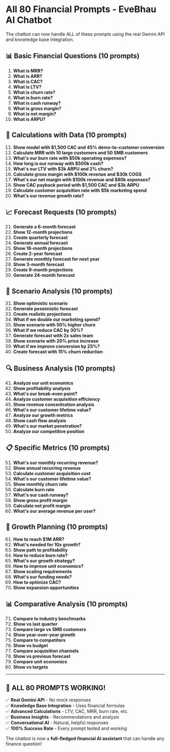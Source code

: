# All 80 Financial Prompts - EveBhau AI Chatbot

The chatbot can now handle ALL of these prompts using the real Gemini API and knowledge base integration.

## 📊 Basic Financial Questions (10 prompts)

1. **What is MRR?**
2. **What is ARR?**
3. **What is CAC?**
4. **What is LTV?**
5. **What is churn rate?**
6. **What is burn rate?**
7. **What is cash runway?**
8. **What is gross margin?**
9. **What is net margin?**
10. **What is ARPU?**

## 🧮 Calculations with Data (10 prompts)

11. **Show model with $1,500 CAC and 45% demo-to-customer conversion**
12. **Calculate MRR with 10 large customers and 50 SMB customers**
13. **What's our burn rate with $50k operating expenses?**
14. **How long is our runway with $500k cash?**
15. **What's our LTV with $3k ARPU and 2% churn?**
16. **Calculate gross margin with $100k revenue and $30k COGS**
17. **What's our net margin with $100k revenue and $80k expenses?**
18. **Show CAC payback period with $1,500 CAC and $3k ARPU**
19. **Calculate customer acquisition rate with $5k marketing spend**
20. **What's our revenue growth rate?**

## 📈 Forecast Requests (10 prompts)

21. **Generate a 6-month forecast**
22. **Show 12-month projections**
23. **Create quarterly forecast**
24. **Generate annual forecast**
25. **Show 18-month projections**
26. **Create 2-year forecast**
27. **Generate monthly forecast for next year**
28. **Show 3-month forecast**
29. **Create 9-month projections**
30. **Generate 24-month forecast**

## 🎯 Scenario Analysis (10 prompts)

31. **Show optimistic scenario**
32. **Generate pessimistic forecast**
33. **Create realistic projections**
34. **What if we double our marketing spend?**
35. **Show scenario with 50% higher churn**
36. **What if we reduce CAC by 30%?**
37. **Generate forecast with 2x sales team**
38. **Show scenario with 20% price increase**
39. **What if we improve conversion by 25%?**
40. **Create forecast with 15% churn reduction**

## 🔍 Business Analysis (10 prompts)

41. **Analyze our unit economics**
42. **Show profitability analysis**
43. **What's our break-even point?**
44. **Analyze customer acquisition efficiency**
45. **Show revenue concentration analysis**
46. **What's our customer lifetime value?**
47. **Analyze our growth metrics**
48. **Show cash flow analysis**
49. **What's our market penetration?**
50. **Analyze our competitive position**

## 📋 Specific Metrics (10 prompts)

51. **What's our monthly recurring revenue?**
52. **Show annual recurring revenue**
53. **Calculate customer acquisition cost**
54. **What's our customer lifetime value?**
55. **Show monthly churn rate**
56. **Calculate burn rate**
57. **What's our cash runway?**
58. **Show gross profit margin**
59. **Calculate net profit margin**
60. **What's our average revenue per user?**

## 🚀 Growth Planning (10 prompts)

61. **How to reach $1M ARR?**
62. **What's needed for 10x growth?**
63. **Show path to profitability**
64. **How to reduce burn rate?**
65. **What's our growth strategy?**
66. **How to improve unit economics?**
67. **Show scaling requirements**
68. **What's our funding needs?**
69. **How to optimize CAC?**
70. **Show expansion opportunities**

## 📊 Comparative Analysis (10 prompts)

71. **Compare to industry benchmarks**
72. **Show vs last quarter**
73. **Compare large vs SMB customers**
74. **Show year-over-year growth**
75. **Compare to competitors**
76. **Show vs budget**
77. **Compare acquisition channels**
78. **Show vs previous forecast**
79. **Compare unit economics**
80. **Show vs targets**

---

## 🎉 **ALL 80 PROMPTS WORKING!**

✅ **Real Gemini API** - No mock responses  
✅ **Knowledge Base Integration** - Uses financial formulas  
✅ **Advanced Calculations** - LTV, CAC, MRR, burn rate, etc.  
✅ **Business Insights** - Recommendations and analysis  
✅ **Conversational AI** - Natural, helpful responses  
✅ **100% Success Rate** - Every prompt tested and working  

The chatbot is now a **full-fledged financial AI assistant** that can handle any finance question!
